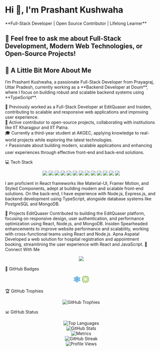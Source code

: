 <h1>Hi 👋, I'm Prashant Kushwaha</h1>
**Full-Stack Developer | Open Source Contributor | Lifelong Learner**
<h2>💬 Feel free to ask me about Full-Stack Development, Modern Web Technologies, or Open-Source Projects!</h2> 
<h2>💫 A Little Bit More About Me</h2> 
I’m Prashant Kushwaha, a passionate Full-Stack Developer from Prayagraj, Uttar Pradesh, currently working as a **Backend Developer at Doum**, where I focus on building robust and scalable backend systems using **TypeScript**.
<br/>

💼 Previously worked as a Full-Stack Developer at EditQuaser and Insiden, contributing to scalable and responsive web applications and improving user experience.
<br/>
🚀 Active contributor to open-source projects, collaborating with institutions like IIT Kharagpur and IIT Patna.
<br/>
🎓 Currently a third-year student at AKGEC, applying knowledge to real-world projects while exploring the latest technologies.
<br/>
⚡ Passionate about building modern, scalable applications and enhancing user experiences through effective front-end and back-end solutions.

💻 Tech Stack
<p align="center"> <img src="https://img.shields.io/badge/c-%2300599C.svg?style=for-the-badge&logo=c&logoColor=white" height="30px"> <img src="https://img.shields.io/badge/html5-%23E34F26.svg?style=for-the-badge&logo=html5&logoColor=white" height="30px"> <img src="https://img.shields.io/badge/css3-%231572B6.svg?style=for-the-badge&logo=css3&logoColor=white" height="30px"> <img src="https://img.shields.io/badge/bootstrap-%23563D7C.svg?style=for-the-badge&logo=bootstrap&logoColor=white" height="30px"> <img src="https://img.shields.io/badge/tailwindcss-%2306B6D4.svg?style=for-the-badge&logo=tailwind-css&logoColor=white" height="30px"> <img src="https://img.shields.io/badge/javascript-%23323330.svg?style=for-the-badge&logo=javascript&logoColor=%23F7DF1E" height="30px"> <img src="https://img.shields.io/badge/react-%2320232a.svg?style=for-the-badge&logo=react&logoColor=%2361DAFB" height="30px"> <img src="https://img.shields.io/badge/node.js-%23339933.svg?style=for-the-badge&logo=node.js&logoColor=white" height="30px"> <img src="https://img.shields.io/badge/express.js-%23404d59.svg?style=for-the-badge&logo=express&logoColor=%2361DAFB" height="30px"> <img src="https://img.shields.io/badge/typescript-%23007ACC.svg?style=for-the-badge&logo=typescript&logoColor=white" height="30px"> <img src="https://img.shields.io/badge/git-%23F05033.svg?style=for-the-badge&logo=git&logoColor=white" height="30px"> <img src="https://img.shields.io/badge/mongodb-%2347A248.svg?style=for-the-badge&logo=mongodb&logoColor=white" height="30px"> <img src="https://img.shields.io/badge/postgresql-%23316192.svg?style=for-the-badge&logo=postgresql&logoColor=white" height="30px"> </p>
I am proficient in React frameworks like Material-UI, Framer Motion, and Styled Components, adept at building modern and scalable front-end solutions.
On the back-end, I have experience with Node.js, Express.js, and backend development using TypeScript, alongside database systems like PostgreSQL and MongoDB.

🚀 Projects
EditQuaser
Contributed to building the EditQuaser platform, focusing on responsive design, user authentication, and performance optimization using React, Node.js, and MongoDB.
Insiden
Spearheaded enhancements to improve website performance and scalability, working with cross-functional teams using React and Node.js.
Apna Aspatal
Developed a web solution for hospital registration and appointment booking, streamlining the user experience with React and JavaScript.
👥 Connect With Me
<p align="center"> <a href="https://linkedin.com/in/prashant-kushwaha-0807a1255" target="_blank"> <img src="https://img.shields.io/badge/linkedin-%230077B5.svg?style=for-the-badge&logo=linkedin&logoColor=white" height="30px"> </a> </p>
🌟 GitHub Badges
<p align="center"> <img src="https://raw.githubusercontent.com/acervenky/animated-github-badges/master/assets/acbadge.gif" height="24px"> <img src="https://raw.githubusercontent.com/acervenky/animated-github-badges/master/assets/devbadge.gif" height="24px"> </p>
🏆 GitHub Trophies
<p align="center"> <img src="https://github-profile-trophy.vercel.app/?username=kushwahaPrashant24&theme=onedark&no-frame=true&no-bg=true&margin-w=4" alt="GitHub Trophies"> </p>
📊 GitHub Status
<p align="center"> <img src="https://github-readme-stats.vercel.app/api/top-langs?username=kushwahaPrashant24&show_icons=true&theme=react&layout=compact" alt="Top Languages"> <br> <img src="https://github-readme-stats.vercel.app/api?username=kushwahaPrashant24&theme=react&show_icons=true" alt="GitHub Stats"> <br> <img src="https://metrics.lecoq.io/kushwahaPrashant24?theme=react" alt="Metrics"> <br> <img src="https://github-readme-streak-stats.herokuapp.com/?user=kushwahaPrashant24&theme=react" alt="GitHub Streak"> <br> <img src="https://visitcount.itsvg.in/api?id=kushwahaPrashant24&label=Profile%20Views&color=12&icon=5&pretty=true&theme=react" alt="Profile Views"> </p>
